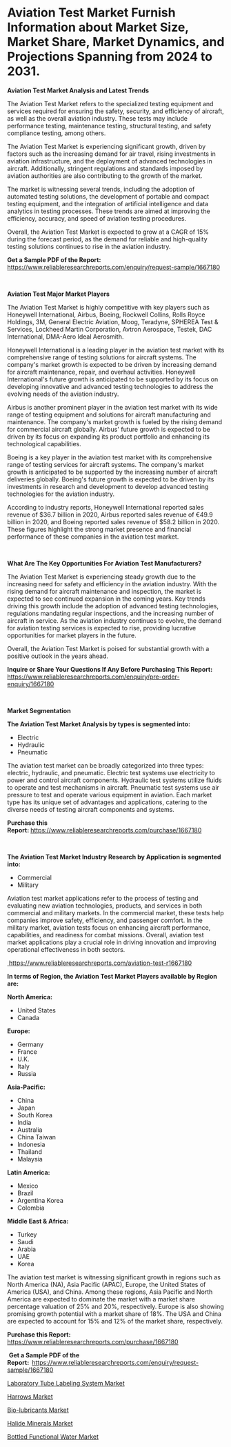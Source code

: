 <p><h1>Aviation Test Market Furnish Information about Market Size, Market Share, Market Dynamics, and Projections Spanning from 2024 to 2031.</h1></p><p><strong>Aviation Test Market Analysis and Latest Trends</strong></p>
<p><p>The Aviation Test Market refers to the specialized testing equipment and services required for ensuring the safety, security, and efficiency of aircraft, as well as the overall aviation industry. These tests may include performance testing, maintenance testing, structural testing, and safety compliance testing, among others.</p><p>The Aviation Test Market is experiencing significant growth, driven by factors such as the increasing demand for air travel, rising investments in aviation infrastructure, and the deployment of advanced technologies in aircraft. Additionally, stringent regulations and standards imposed by aviation authorities are also contributing to the growth of the market.</p><p>The market is witnessing several trends, including the adoption of automated testing solutions, the development of portable and compact testing equipment, and the integration of artificial intelligence and data analytics in testing processes. These trends are aimed at improving the efficiency, accuracy, and speed of aviation testing procedures.</p><p>Overall, the Aviation Test Market is expected to grow at a CAGR of 15% during the forecast period, as the demand for reliable and high-quality testing solutions continues to rise in the aviation industry.</p></p>
<p><strong>Get a Sample PDF of the Report:&nbsp;</strong> <a href="https://www.reliableresearchreports.com/enquiry/request-sample/1667180">https://www.reliableresearchreports.com/enquiry/request-sample/1667180</a></p>
<p>&nbsp;</p>
<p><strong>Aviation Test Major Market Players</strong></p>
<p><p>The Aviation Test Market is highly competitive with key players such as Honeywell International, Airbus, Boeing, Rockwell Collins, Rolls Royce Holdings, 3M, General Electric Aviation, Moog, Teradyne, SPHEREA Test & Services, Lockheed Martin Corporation, Avtron Aerospace, Testek, DAC International, DMA-Aero Ideal Aerosmith.</p><p>Honeywell International is a leading player in the aviation test market with its comprehensive range of testing solutions for aircraft systems. The company's market growth is expected to be driven by increasing demand for aircraft maintenance, repair, and overhaul activities. Honeywell International's future growth is anticipated to be supported by its focus on developing innovative and advanced testing technologies to address the evolving needs of the aviation industry.</p><p>Airbus is another prominent player in the aviation test market with its wide range of testing equipment and solutions for aircraft manufacturing and maintenance. The company's market growth is fueled by the rising demand for commercial aircraft globally. Airbus' future growth is expected to be driven by its focus on expanding its product portfolio and enhancing its technological capabilities.</p><p>Boeing is a key player in the aviation test market with its comprehensive range of testing services for aircraft systems. The company's market growth is anticipated to be supported by the increasing number of aircraft deliveries globally. Boeing's future growth is expected to be driven by its investments in research and development to develop advanced testing technologies for the aviation industry.</p><p>According to industry reports, Honeywell International reported sales revenue of $36.7 billion in 2020, Airbus reported sales revenue of €49.9 billion in 2020, and Boeing reported sales revenue of $58.2 billion in 2020. These figures highlight the strong market presence and financial performance of these companies in the aviation test market.</p></p>
<p>&nbsp;</p>
<p><strong>What Are The Key Opportunities For Aviation Test Manufacturers?</strong></p>
<p><p>The Aviation Test Market is experiencing steady growth due to the increasing need for safety and efficiency in the aviation industry. With the rising demand for aircraft maintenance and inspection, the market is expected to see continued expansion in the coming years. Key trends driving this growth include the adoption of advanced testing technologies, regulations mandating regular inspections, and the increasing number of aircraft in service. As the aviation industry continues to evolve, the demand for aviation testing services is expected to rise, providing lucrative opportunities for market players in the future. </p><p>Overall, the Aviation Test Market is poised for substantial growth with a positive outlook in the years ahead.</p></p>
<p><strong>Inquire or Share Your Questions If Any Before Purchasing This Report:</strong> <a href="https://www.reliableresearchreports.com/enquiry/pre-order-enquiry/1667180">https://www.reliableresearchreports.com/enquiry/pre-order-enquiry/1667180</a></p>
<p>&nbsp;</p>
<p><strong>Market Segmentation</strong></p>
<p><strong>The Aviation Test Market Analysis by types is segmented into:</strong></p>
<p><ul><li>Electric</li><li>Hydraulic</li><li>Pneumatic</li></ul></p>
<p><p>The aviation test market can be broadly categorized into three types: electric, hydraulic, and pneumatic. Electric test systems use electricity to power and control aircraft components. Hydraulic test systems utilize fluids to operate and test mechanisms in aircraft. Pneumatic test systems use air pressure to test and operate various equipment in aviation. Each market type has its unique set of advantages and applications, catering to the diverse needs of testing aircraft components and systems.</p></p>
<p><strong>Purchase this Report:&nbsp;</strong><a href="https://www.reliableresearchreports.com/purchase/1667180">https://www.reliableresearchreports.com/purchase/1667180</a></p>
<p>&nbsp;</p>
<p><strong>The Aviation Test Market Industry Research by Application is segmented into:</strong></p>
<p><ul><li>Commercial</li><li>Military</li></ul></p>
<p><p>Aviation test market applications refer to the process of testing and evaluating new aviation technologies, products, and services in both commercial and military markets. In the commercial market, these tests help companies improve safety, efficiency, and passenger comfort. In the military market, aviation tests focus on enhancing aircraft performance, capabilities, and readiness for combat missions. Overall, aviation test market applications play a crucial role in driving innovation and improving operational effectiveness in both sectors.</p></p>
<p><a href="https://www.reliableresearchreports.com/aviation-test-r1667180">&nbsp;https://www.reliableresearchreports.com/aviation-test-r1667180</a></p>
<p><strong>In terms of Region, the Aviation Test Market Players available by Region are:</strong></p>
<p>
    <p> <strong> North America: </strong>
        <ul>
            <li>United States</li>
            <li>Canada</li>
        </ul>
        </p> 
    <p> <strong> Europe: </strong>
        <ul>
            <li>Germany</li>
            <li>France</li>
            <li>U.K.</li>
            <li>Italy</li>
            <li>Russia</li>
        </ul>
        </p> 
    <p> <strong> Asia-Pacific: </strong>
        <ul>
            <li>China</li>
            <li>Japan</li>
            <li>South Korea</li>
            <li>India</li>
            <li>Australia</li>
            <li>China Taiwan</li>
            <li>Indonesia</li>
            <li>Thailand</li>
            <li>Malaysia</li>
        </ul>
        </p> 
    <p> <strong> Latin America: </strong>
        <ul>
            <li>Mexico</li>
            <li>Brazil</li>
            <li>Argentina Korea</li>
            <li>Colombia</li>
        </ul>
        </p> 
    <p> <strong> Middle East & Africa: </strong>
        <ul>
            <li>Turkey</li>
            <li>Saudi</li>
            <li>Arabia</li>
            <li>UAE</li>
            <li>Korea</li>
        </ul>
    </p>
    </p>
<p><p>The aviation test market is witnessing significant growth in regions such as North America (NA), Asia Pacific (APAC), Europe, the United States of America (USA), and China. Among these regions, Asia Pacific and North America are expected to dominate the market with a market share percentage valuation of 25% and 20%, respectively. Europe is also showing promising growth potential with a market share of 18%. The USA and China are expected to account for 15% and 12% of the market share, respectively.</p></p>
<p><strong>Purchase this Report: </strong><a href="https://www.reliableresearchreports.com/purchase/1667180">https://www.reliableresearchreports.com/purchase/1667180</a></p>
<p>&nbsp;<strong>Get a Sample PDF of the Report:&nbsp;&nbsp;</strong><a href="https://www.reliableresearchreports.com/enquiry/request-sample/1667180">https://www.reliableresearchreports.com/enquiry/request-sample/1667180</a></p>
<p><strong></strong></p>
<p><p><a href="https://www.linkedin.com/pulse/exploring-laboratory-tube-labeling-system-market-dynamics-global-qukxe?trackingId=WxvQc0EaTZ%2BFl5HM2fBNMQ%3D%3D">Laboratory Tube Labeling System Market</a></p><p><a href="https://github.com/hzxpgedq27/Market-Research-Report-List-1/blob/main/harrows-market.md">Harrows Market</a></p><p><a href="https://www.linkedin.com/pulse/bio-lubricants-market-trends-analysis-opportunities-challenges-znrhe?trackingId=1%2FsMvnUJS%2Bum1W2OoKnRsQ%3D%3D">Bio-lubricants Market</a></p><p><a href="https://github.com/waylose1223/Market-Research-Report-List-2/blob/main/halide-minerals-market.md">Halide Minerals Market</a></p><p><a href="https://medium.com/@henrykihn1922/bottled-functional-water-market-a-global-and-regional-analysis-2024-2031-8323f022261c">Bottled Functional Water Market</a></p></p>